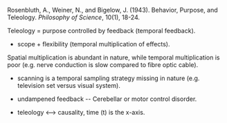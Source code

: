 Rosenbluth, A., Weiner, N., and Bigelow, J. (1943). Behavior, Purpose, and Teleology. _Philosophy of Science_, 10(1), 18-24.

Teleology = purpose controlled by feedback (temporal feedback).

* scope + flexibility (temporal multiplication of effects).

Spatial multiplication is abundant in nature, while temporal multiplication is poor (e.g. nerve conduction is slow compared to fibre optic cable).

* scanning is a temporal sampling strategy missing in nature (e.g. television set versus visual system).

* undampened feedback -- Cerebellar or motor control disorder.

* teleology <--> causality, time (t) is the x-axis.
